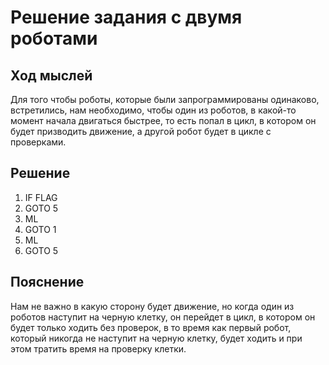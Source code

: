 # Решение задания с двумя роботами

## Ход мыслей
Для того чтобы роботы, которые были запрограммированы одинаково, встретились, нам необходимо, чтобы один из роботов, в какой-то момент начала двигаться быстрее, то есть попал в цикл, в котором он будет призводить движение, а другой робот будет в цикле с проверками.

## Решение
1) IF FLAG
2) GOTO 5
3) ML
4) GOTO 1
5) ML
6) GOTO 5

## Пояснение
Нам не важно в какую сторону будет движение, но когда один из роботов наступит на черную клетку, он перейдет в цикл, в котором он будет только ходить без проверок, в то время как первый робот, который никогда не наступит на черную клетку, будет ходить и при этом тратить время на проверку клетки.
